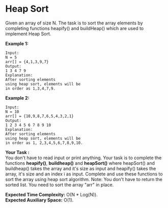 # Heap Sort
Given an array of size N. The task is to sort the array elements by completing functions heapify() and buildHeap() which are used to implement Heap Sort.

**Example 1:**
```
Input:
N = 5
arr[] = {4,1,3,9,7}
Output:
1 3 4 7 9
Explanation:
After sorting elements
using heap sort, elements will be
in order as 1,3,4,7,9.
```
**Example 2:**
```
Input:
N = 10
arr[] = {10,9,8,7,6,5,4,3,2,1}
Output:
1 2 3 4 5 6 7 8 9 10
Explanation:
After sorting elements
using heap sort, elements will be
in order as 1, 2,3,4,5,6,7,8,9,10.
```
**Your Task :**<br>
You don't have to read input or print anything. Your task is to complete the functions **heapify()**, **buildheap()** and **heapSort()** where heapSort() and buildheap() takes the array and it's size as input and heapify() takes the array, it's size and an index i as input. Complete and use these functions to sort the array using heap sort algorithm.
Note: You don't have to return the sorted list. You need to sort the array "arr" in place.

**Expected Time Complexity:** O(N * Log(N)).<br>
**Expected Auxiliary Space:** O(1).

